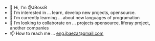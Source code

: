 - 👋 Hi, I’m @JBossB
- 👀 I’m interested in ... learn, develop new projects, opensource.
- 🌱 I’m currently learning ... about new languages of programation
- 💞️ I’m looking to collaborate on ... projects opensource, liferay project, another companies
- 📫 How to reach me ... eng.jbaeza@gmail.com

<!---
JBossB/JBossB is a ✨ special ✨ repository because its `README.md` (this file) appears on your GitHub profile.
You can click the Preview link to take a look at your changes.
--->
